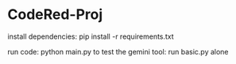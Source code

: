 # CodeRed-Proj

install dependencies: pip install -r requirements.txt

run code: python main.py
to test the gemini tool: run basic.py alone
